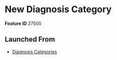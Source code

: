 # New Diagnosis Category

**Feature ID** 27500

## Launched From

- [Diagnosis Categories](Diagnosis%20Categories.md)











































































